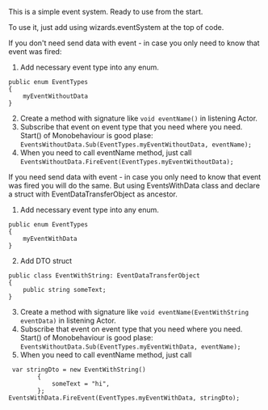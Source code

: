 This is a simple event system. Ready to use from the start.

To use it, just add using wizards.eventSystem at the top of code.

If you don't need send data with event - in case you only need to know that event was fired:
1. Add necessary event type into any enum. 
```
public enum EventTypes
{
    myEventWithoutData
}
```
2. Create a method with signature like 
```void eventName()```
 in listening Actor.
3. Subscribe that event on event type that you need where you need. Start() of Monobehaviour is good plase:
```EventsWithoutData.Sub(EventTypes.myEventWithoutData, eventName);```
4. When you need to call eventName method, just call ```EventsWithoutData.FireEvent(EventTypes.myEventWithoutData);```

If you need send data with event - in case you only need to know that event was fired you will do the same. But using EventsWithData
class and declare a struct with EventDataTransferObject as ancestor.
1. Add necessary event type into any enum.
```
public enum EventTypes
{
    myEventWithData
}
```
2. Add DTO struct
```
public class EventWithString: EventDataTransferObject
{
    public string someText;
}
```
3. Create a method with signature like
```void eventName(EventWithString eventData)```
   in listening Actor.
4. Subscribe that event on event type that you need where you need. Start() of Monobehaviour is good plase:
```EventsWithoutData.Sub(EventTypes.myEventWithData, eventName);```
5. When you need to call eventName method, just call 
```
 var stringDto = new EventWithString()
        {
            someText = "hi",
        };
EventsWithData.FireEvent(EventTypes.myEventWithData, stringDto);
```